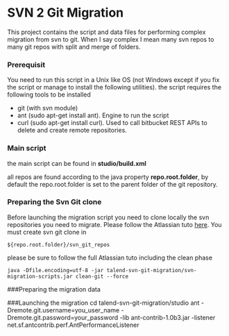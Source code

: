 SVN 2 Git Migration
===
This project contains the script and data files for performing complex migration from svn to git.
When I say complex I mean many svn repos to many git repos with split and merge of folders.

### Prerequisit
You need to run this script in a Unix like OS (not Windows except if you fix the script or manage to install the following utilities).
the script requires the following tools to be installed
* git (with svn module)
* ant (sudo apt-get install ant). Engine to run the script
* curl (sudo apt-get install curl). Used to call bitbucket REST APIs to delete and create remote repositories.

### Main script

the main script can be found in 
**studio/build.xml**

all repos are found according to the java property **repo.root.folder**, by default the repo.root.folder is set to the parent folder of the git repository.

### Preparing the Svn Git clone
Before launching the migration script you need to clone locally the svn repositories you need to migrate. Please follow the Atlassian tuto [here](https://www.atlassian.com/git/migration#!migration-convert).
You must create svn git clone in 

    ${repo.root.folder}/svn_git_repos
please be sure to follow the full Atlassian tuto including the clean phase

    java -Dfile.encoding=utf-8 -jar talend-svn-git-migration/svn-migration-scripts.jar clean-git --force

###Preparing the migration data

###Launching the migration
    cd talend-svn-git-migration/studio
    ant -Dremote.git.username=you_user_name -Dremote.git.password=your_password -lib ant-contrib-1.0b3.jar  -listener net.sf.antcontrib.perf.AntPerformanceListener
